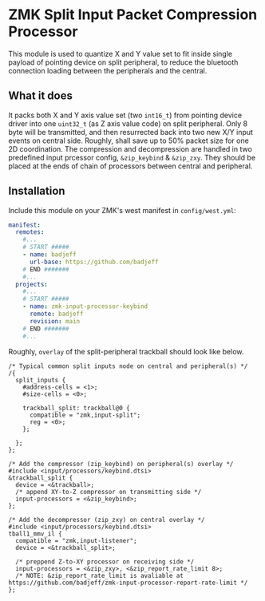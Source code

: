 # ZMK Split Input Packet Compression Processor

This module is used to quantize X and Y value set to fit inside single payload of pointing device on split peripheral, to reduce the bluetooth connection loading between the peripherals and the central.

## What it does

It packs both X and Y axis value set (two `int16_t`) from pointing device driver into one `uint32_t` (as Z axis value code) on split peripheral. Only 8 byte will be transmitted, and then resurrected back into two new X/Y input events on central side. Roughly, shall save up to 50% packet size for one 2D coordination. The compression and decompression are handled in two predefined input prcessor config, `&zip_keybind` & `&zip_zxy`. They should be placed at the ends of chain of processors between central and peripheral.

## Installation

Include this module on your ZMK's west manifest in `config/west.yml`:

```yaml
manifest:
  remotes:
    #...
    # START #####
    - name: badjeff
      url-base: https://github.com/badjeff
    # END #######
    #...
  projects:
    #...
    # START #####
    - name: zmk-input-processor-keybind
      remote: badjeff
      revision: main
    # END #######
    #...
```

Roughly, `overlay` of the split-peripheral trackball should look like below.

```
/* Typical common split inputs node on central and peripheral(s) */
/{
  split_inputs {
    #address-cells = <1>;
    #size-cells = <0>;

    trackball_split: trackball@0 {
      compatible = "zmk,input-split";
      reg = <0>;
    };

  };
};

/* Add the compressor (zip_keybind) on peripheral(s) overlay */
#include <input/processors/keybind.dtsi>
&trackball_split {
  device = <&trackball>;
  /* append XY-to-Z compressor on transmitting side */
  input-processors = <&zip_keybind>;
};

/* Add the decompressor (zip_zxy) on central overlay */
#include <input/processors/keybind.dtsi>
tball1_mmv_il {
  compatible = "zmk,input-listener";
  device = <&trackball_split>;

  /* preppend Z-to-XY processor on receiving side */
  input-processors = <&zip_zxy>, <&zip_report_rate_limit 8>;
  /* NOTE: &zip_report_rate_limit is avaliable at https://github.com/badjeff/zmk-input-processor-report-rate-limit */
};
```
